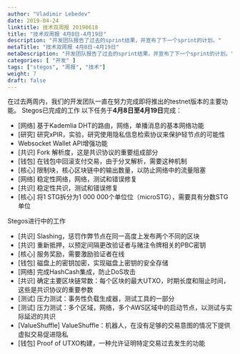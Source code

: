 ```yaml
---
author: "Vladimir Lebedev"
date: 2019-04-24
linktitle: 技术双周报 20190618
title: "技术双周报 4月8日-4月19日"
description: "开发团队报告了过去的sprint结果，并宣布了下一个sprint的计划。"
metaTitle: "技术双周报 4月8日-4月19日"
metaDescription: "开发团队报告了过去的sprint结果，并宣布了下一个sprint的计划。"
categories: [ "开发" ]
tags: ["stegos", "周报", "技术"]
weight: 7
draft: false
---
```


在过去两周内，我们的开发团队一直在努力完成即将推出的testnet版本的主要功能。
Stegos已完成的工作
以下任务于**4月8日至4月19日**完成：
- [网络] 基于Kademlia DHT的路由，网络，单播消息的基本网络功能
- [研究] 研究xPIR，实验，研究使用隐私信息检索协议来保护轻节点的可能性
- Websocket Wallet API增强功能
- [共识] Fork 解析度，这是共识协议的重要组成部分
- [钱包] 在钱包中回滚支付交易，由于分叉解析，需要这种机制
- [核心] 限制块，核心区块链中的输出数量，以防止网络中的流量阻塞
- [网络] 稳定性网络，网络，测试和错误修复
- [共识] 稳定性共识，测试和错误修复
- [核心] 将1 STG拆分为1 000 000个单位位（microSTG），需要具有分数STG单位

Stegos进行中的工作
- [共识] Slashing，惩罚作弊节点在同一高度上发布两个不同的区块
- [共识] 重新抵押，以预定间隔更改验证者与赌注令牌相关的PBC密钥
- [核心] 服务奖励，需要激励验证者在线
- [钱包] 磁盘上的密钥加密，实现磁盘上密钥的安全存储
- [网络] 完成HashCash集成，防止DoS攻击
- [共识] 确定主要区块链常数：每个区块的最大UTXO，时期长度和阻止时间，这些是共识协议的重要参数
- [测试] 压力测试：事务性负载生成器，测试工具的一部分
- [测试] 压力测试：多个区域，网络，多个AWS区域中的启动节点，以测试与实际延迟的共识
- [ValueShuffle] ValueShuffle：机器人，在没有足够的交易意图的情况下提供虚拟交易促进隐私
- [钱包] Proof of UTXO构建，一种允许证明特定交易过去发生的功能
